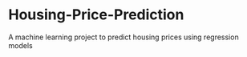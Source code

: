 # Housing-Price-Prediction
A machine learning project to predict housing prices using regression models
